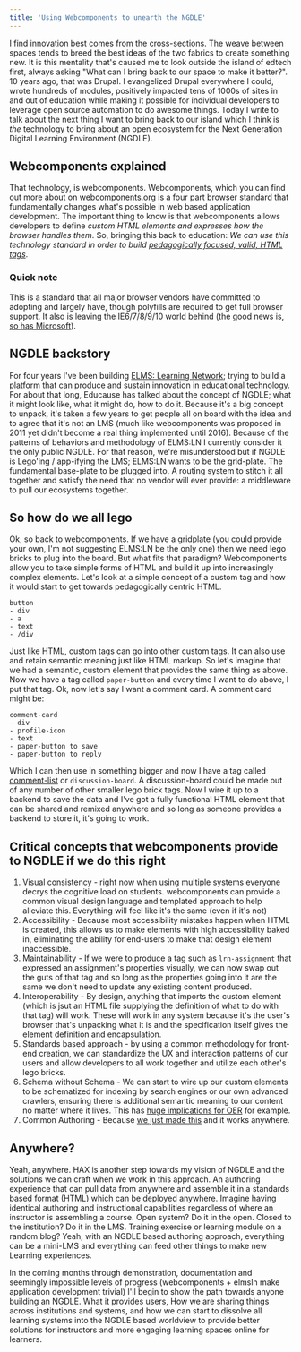 ```yaml
---
title: 'Using Webcomponents to unearth the NGDLE'
---
```


I find innovation best comes from the cross-sections. The weave between spaces tends to breed the best ideas of the two fabrics to create something new. It is this mentality that's caused me to look outside the island of edtech first, always asking "What can I bring back to our space to make it better?". 10 years ago, that was Drupal. I evangelized Drupal everywhere I could, wrote hundreds of modules, positively impacted tens of 1000s of sites in and out of education while making it possible for individual developers to leverage open source automation to do awesome things. Today I write to talk about the next thing I want to bring back to our island which I think is *the* technology to bring about an open ecosystem for the Next Generation Digital Learning Environment (NGDLE).
## Webcomponents explained
That technology, is webcomponents. Webcomponents, which you can find out more about on [webcomponents.org](https://www.webcomponents.org/) is a four part browser standard that fundamentally changes what's possible in web based application development. The important thing to know is that webcomponents allows developers to define *custom HTML elements and expresses how the browser handles them*. So, bringing this back to education: *We can use this technology standard in order to build [pedagogically focused, valid, HTML tags](https://github.com/LRNWebComponents/)*.
### Quick note
This is a standard that all major browser vendors have committed to adopting and largely have, though polyfills are required to get full browser support. It also is leaving the IE6/7/8/9/10 world behind (the good news is, [so has Microsoft](http://www.telegraph.co.uk/technology/microsoft/12087103/Microsoft-to-kill-off-Internet-Explorer-8-9-and-10.html)).
## NGDLE backstory
For four years I've been building [ELMS: Learning Network](https://www.elmsln.org/); trying to build a platform that can produce and sustain innovation in educational technology. For about that long, Educause has talked about the concept of NGDLE; what it might look like, what it might do, how to do it. Because it's a big concept to unpack, it's taken a few years to get people all on board with the idea and to agree that it's not an LMS (much like webcomponents was proposed in 2011 yet didn't become a real thing implemented until 2016). Because of the patterns of behaviors and methodology of ELMS:LN I currently consider it the only public NGDLE. For that reason, we're misunderstood but if NGDLE is Lego'ing / app-ifying the LMS; ELMS:LN wants to be the grid-plate. The fundamental base-plate to be plugged into. A routing system to stitch it all together and satisfy the need that no vendor will ever provide: a middleware to pull our ecosystems together.
## So how do we all lego
Ok, so back to webcomponents. If we have a gridplate (you could provide your own, I'm not suggesting ELMS:LN be the only one) then we need lego bricks to plug into the board. But what fits that paradigm? Webcomponents allow you to take simple forms of HTML and build it up into increasingly complex elements. Let's look at a simple concept of a custom tag and how it would start to get towards pedagogically centric HTML.
```
button
- div
- a
- text
- /div
```
Just like HTML, custom tags can go into other custom tags. It can also use and retain semantic meaning just like HTML markup. So let's imagine that we had a semantic, custom element that provides the same thing as above. Now we have a tag called `paper-button` and every time I want to do above, I put that tag. Ok, now let's say I want a comment card. A comment card might be:
```
comment-card
- div
- profile-icon
- text
- paper-button to save
- paper-button to reply
```
Which I can then use in something bigger and now I have a tag called [comment-list](https://lrnwebcomponents.github.io/lrnsys-comment/components/lrnsys-comment/demo/#) or `discussion-board`. A discussion-board could be made out of any number of other smaller lego brick tags. Now I wire it up to a backend to save the data and I've got a fully functional HTML element that can be shared and remixed anywhere and so long as someone provides a backend to store it, it's going to work.
## Critical concepts that webcomponents provide to NGDLE if we do this right
1. Visual consistency - right now when using multiple systems everyone decrys the cognitive load on students. webcomponents can provide a common visual design language and templated approach to help alleviate this. Everything will feel like it's the same (even if it's not)
2. Accessibility - Because most accessibility mistakes happen when HTML is created, this allows us to make elements with high accessibility baked in, eliminating the ability for end-users to make that design element inaccessible.
3. Maintainability - If we were to produce a tag such as `lrn-assignment` that expressed an assignment's properties visually, we can now swap out the guts of that tag and so long as the properties going into it are the same we don't need to update any existing content produced.
4. Interoperability - By design, anything that imports the custom element (which is jsut an HTML file supplying the definition of what to do with that tag) will work. These will work in any system because it's the user's browser that's unpacking what it is and the specification itself gives the element definition and encapsulation.
5. Standards based approach - by using a common methodology for front-end creation, we can standardize the UX and interaction patterns of our users and allow developers to all work together and utilize each other's lego bricks.
6. Schema without Schema - We can start to wire up our custom elements to be schematized for indexing by search engines or our own advanced crawlers, ensuring there is additional semantic meaning to our content no matter where it lives. This has [huge implications for OER](http://oerschema.org) for example.
7. Common Authoring - Because [we just made this](http://haxtheweb.org) and it works anywhere.
## Anywhere?
Yeah, anywhere. HAX is another step towards my vision of NGDLE and the solutions we can craft when we work in this approach. An authoring experience that can pull data from anywhere and assemble it in a standards based format (HTML) which can be deployed anywhere. Imagine having identical authoring and instructional capabilities regardless of where an instructor is assembling a course. Open system? Do it in the open. Closed to the institution? Do it in the LMS. Training exercise or learning module on a random blog? Yeah, with an NGDLE based authoring approach, everything can be a mini-LMS and everything can feed other things to make new Learning experiences.

In the coming months through demonstration, documentation and seemingly impossible levels of progress (webcomponents + elmsln make application development trivial) I'll begin to show the path towards anyone building an NGDLE. What it provides users, How we are sharing things across institutions and systems, and how we can start to dissolve all learning systems into the NGDLE based worldview to provide better solutions for instructors and more engaging learning spaces online for learners.